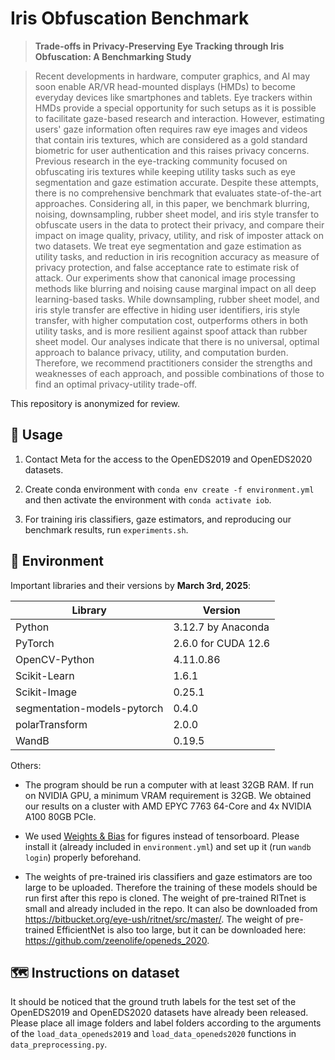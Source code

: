 # Iris Obfuscation Benchmark

> **Trade-offs in Privacy-Preserving Eye Tracking through Iris Obfuscation: A Benchmarking Study**

> Recent developments in hardware, computer graphics, and AI may soon enable AR/VR head-mounted displays (HMDs) to become everyday devices like smartphones and tablets. Eye trackers within HMDs provide a special opportunity for such setups as it is possible to facilitate gaze-based research and interaction. However, estimating users' gaze information often requires raw eye images and videos that contain iris textures, which are considered as a gold standard biometric for user authentication and this raises privacy concerns. Previous research in the eye-tracking community focused on obfuscating iris textures while keeping utility tasks such as eye segmentation and gaze estimation accurate. Despite these attempts, there is no comprehensive benchmark that evaluates state-of-the-art approaches. Considering all, in this paper, we benchmark blurring, noising, downsampling, rubber sheet model, and iris style transfer to obfuscate users in the data to protect their privacy, and compare their impact on image quality, privacy, utility, and risk of imposter attack on two datasets. We treat eye segmentation and gaze estimation as utility tasks, and reduction in iris recognition accuracy as measure of privacy protection, and false acceptance rate to estimate risk of attack. Our experiments show that canonical image processing methods like blurring and noising cause marginal impact on all deep learning-based tasks. While downsampling, rubber sheet model, and iris style transfer are effective in hiding user identifiers, iris style transfer, with higher computation cost, outperforms others in both utility tasks, and is more resilient against spoof attack than rubber sheet model. Our analyses indicate that there is no universal, optimal approach to balance privacy, utility, and computation burden. Therefore, we recommend practitioners consider the strengths and weaknesses of each approach, and possible combinations of those to find an optimal privacy-utility trade-off.

This repository is anonymized for review.

## 💁 Usage
1. Contact Meta for the access to the OpenEDS2019 and OpenEDS2020 datasets.

2. Create conda environment with `conda env create -f environment.yml` and then activate the environment with `conda activate iob`.

3. For training iris classifiers, gaze estimators, and reproducing our benchmark results, run `experiments.sh`.

## 🔧 Environment
Important libraries and their versions by **March 3rd, 2025**:

| Library | Version |
| --- | ----------- |
| Python | 3.12.7 by Anaconda|
| PyTorch | 2.6.0 for CUDA 12.6 |
| OpenCV-Python | 4.11.0.86 |
| Scikit-Learn | 1.6.1 |
| Scikit-Image | 0.25.1 |
| segmentation-models-pytorch | 0.4.0 |
| polarTransform | 2.0.0 |
| WandB | 0.19.5 |

Others:
- The program should be run a computer with at least 32GB RAM. If run on NVIDIA GPU, a minimum VRAM requirement is 32GB. We obtained our results on a cluster with AMD EPYC 7763 64-Core and 4x NVIDIA A100 80GB PCIe.

- We used [Weights & Bias](https://wandb.ai/site) for figures instead of tensorboard. Please install it (already included in `environment.yml`) and set up it (run `wandb login`) properly beforehand.

- The weights of pre-trained iris classifiers and gaze estimators are too large to be uploaded. Therefore the training of these models should be run first after this repo is cloned. The weight of pre-trained RITnet is small and already included in the repo. It can also be downloaded from https://bitbucket.org/eye-ush/ritnet/src/master/. The weight of pre-trained EfficientNet is also too large, but it can be downloaded here: https://github.com/zeenolife/openeds_2020.

## 🗺 Instructions on dataset
It should be noticed that the ground truth labels for the test set of the OpenEDS2019 and OpenEDS2020 datasets have already been released. Please place all image folders and label folders according to the arguments of the `load_data_openeds2019` and `load_data_openeds2020` functions in `data_preprocessing.py`.